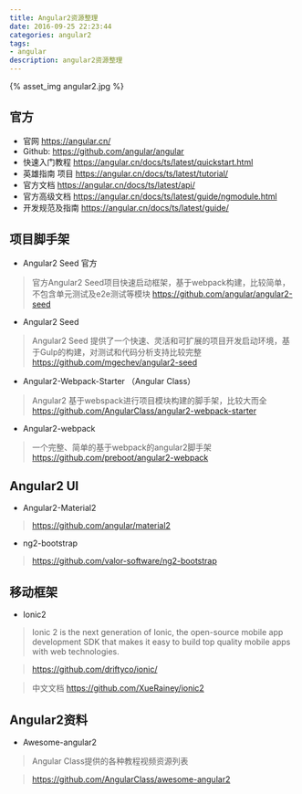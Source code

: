 ```yaml
---
title: Angular2资源整理
date: 2016-09-25 22:23:44
categories: angular2
tags:
- angular
description: angular2资源整理
---
```

{% asset_img angular2.jpg %}

## 官方
- 官网 https://angular.cn/
- Github: https://github.com/angular/angular
- 快速入门教程 https://angular.cn/docs/ts/latest/quickstart.html
- 英雄指南 项目 https://angular.cn/docs/ts/latest/tutorial/
- 官方文档 https://angular.cn/docs/ts/latest/api/
- 官方高级文档 https://angular.cn/docs/ts/latest/guide/ngmodule.html
- 开发规范及指南 https://angular.cn/docs/ts/latest/guide/

## 项目脚手架
- Angular2 Seed 官方
> 官方Angular2 Seed项目快速启动框架，基于webpack构建，比较简单，不包含单元测试及e2e测试等模块
> https://github.com/angular/angular2-seed

- Angular2 Seed
> Angular2 Seed 提供了一个快速、灵活和可扩展的项目开发启动环境，基于Gulp的构建，对测试和代码分析支持比较完整
> https://github.com/mgechev/angular2-seed

- Angular2-Webpack-Starter （Angular Class）
> Angular2 基于webspack进行项目模块构建的脚手架，比较大而全
> https://github.com/AngularClass/angular2-webpack-starter

- Angular2-webpack
> 一个完整、简单的基于webpack的angular2脚手架
> https://github.com/preboot/angular2-webpack

## Angular2 UI
- Angular2-Material2
> https://github.com/angular/material2

- ng2-bootstrap
> https://github.com/valor-software/ng2-bootstrap

## 移动框架
- Ionic2
> Ionic 2 is the next generation of Ionic, the open-source mobile app development SDK that makes it easy to build top quality mobile apps with web technologies.

> https://github.com/driftyco/ionic/ 

> 中文文档 https://github.com/XueRainey/ionic2

## Angular2资料
- Awesome-angular2
> Angular Class提供的各种教程视频资源列表

> https://github.com/AngularClass/awesome-angular2

